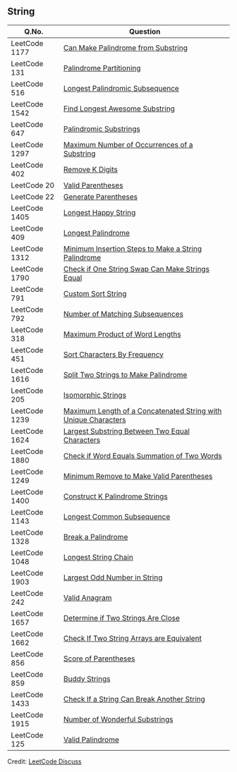 ## String

| Q.No. | Question |
| --- | --- |
| LeetCode 1177 | [Can Make Palindrome from Substring](https://grid47.xyz/posts/leetcode-1177-can-make-palindrome-from-substring-solution/) |
| LeetCode 131 | [Palindrome Partitioning](https://grid47.xyz/posts/leetcode-131-palindrome-partitioning-solution/) |
| LeetCode 516 | [Longest Palindromic Subsequence](https://grid47.xyz/posts/leetcode-516-longest-palindromic-subsequence-solution/) |
| LeetCode 1542 | [Find Longest Awesome Substring](https://grid47.xyz/posts/leetcode-1542-find-longest-awesome-substring-solution/) |
| LeetCode 647 | [Palindromic Substrings](https://grid47.xyz/posts/leetcode-647-palindromic-substrings-solution/) |
| LeetCode 1297 | [Maximum Number of Occurrences of a Substring](https://grid47.xyz/posts/leetcode-1297-maximum-number-of-occurrences-of-a-substring-solution/) |
| LeetCode 402 | [Remove K Digits](https://grid47.xyz/posts/leetcode-402-remove-k-digits-solution/) |
| LeetCode 20 | [Valid Parentheses](https://grid47.xyz/posts/leetcode-20-valid-parentheses-solution/) |
| LeetCode 22 | [Generate Parentheses](https://grid47.xyz/posts/leetcode-22-generate-parentheses-solution/) |
| LeetCode 1405 | [Longest Happy String](https://grid47.xyz/posts/leetcode-1405-longest-happy-string-solution/) |
| LeetCode 409 | [Longest Palindrome](https://grid47.xyz/posts/leetcode-409-longest-palindrome-solution/) |
| LeetCode 1312 | [Minimum Insertion Steps to Make a String Palindrome](https://grid47.xyz/posts/leetcode-1312-minimum-insertion-steps-to-make-a-string-palindrome-solution/) |
| LeetCode 1790 | [Check if One String Swap Can Make Strings Equal](https://grid47.xyz/posts/leetcode-1790-check-if-one-string-swap-can-make-strings-equal-solution/) |
| LeetCode 791 | [Custom Sort String](https://grid47.xyz/posts/leetcode-791-custom-sort-string-solution/) |
| LeetCode 792 | [Number of Matching Subsequences](https://grid47.xyz/posts/leetcode-792-number-of-matching-subsequences-solution/) |
| LeetCode 318 | [Maximum Product of Word Lengths](https://grid47.xyz/posts/leetcode-318-maximum-product-of-word-lengths-solution/) |
| LeetCode 451 | [Sort Characters By Frequency](https://grid47.xyz/posts/leetcode-451-sort-characters-by-frequency-solution/) |
| LeetCode 1616 | [Split Two Strings to Make Palindrome](https://grid47.xyz/posts/leetcode-1616-split-two-strings-to-make-palindrome-solution/) |
| LeetCode 205 | [Isomorphic Strings](https://grid47.xyz/posts/leetcode-205-isomorphic-strings-solution/) |
| LeetCode 1239 | [Maximum Length of a Concatenated String with Unique Characters](https://grid47.xyz/posts/leetcode-1239-maximum-length-of-a-concatenated-string-with-unique-characters-solution/) |
| LeetCode 1624 | [Largest Substring Between Two Equal Characters](https://grid47.xyz/posts/leetcode-1624-largest-substring-between-two-equal-characters-solution/) |
| LeetCode 1880 | [Check if Word Equals Summation of Two Words](https://grid47.xyz/posts/leetcode-1880-check-if-word-equals-summation-of-two-words-solution/) |
| LeetCode 1249 | [Minimum Remove to Make Valid Parentheses](https://grid47.xyz/posts/leetcode-1249-minimum-remove-to-make-valid-parentheses-solution/) |
| LeetCode 1400 | [Construct K Palindrome Strings](https://grid47.xyz/posts/leetcode-1400-construct-k-palindrome-strings-solution/) |
| LeetCode 1143 | [Longest Common Subsequence](https://grid47.xyz/posts/leetcode-1143-longest-common-subsequence-solution/) |
| LeetCode 1328 | [Break a Palindrome](https://grid47.xyz/posts/leetcode-1328-break-a-palindrome-solution/) |
| LeetCode 1048 | [Longest String Chain](https://grid47.xyz/posts/leetcode-1048-longest-string-chain-solution/) |
| LeetCode 1903 | [Largest Odd Number in String](https://grid47.xyz/posts/leetcode-1903-largest-odd-number-in-string-solution/) |
| LeetCode 242 | [Valid Anagram](https://grid47.xyz/posts/leetcode-242-valid-anagram-solution/) |
| LeetCode 1657 | [Determine if Two Strings Are Close](https://grid47.xyz/posts/leetcode-1657-determine-if-two-strings-are-close-solution/) |
| LeetCode 1662 | [Check If Two String Arrays are Equivalent](https://grid47.xyz/posts/leetcode-1662-check-if-two-string-arrays-are-equivalent-solution/) |
| LeetCode 856 | [Score of Parentheses](https://grid47.xyz/posts/leetcode-856-score-of-parentheses-solution/) |
| LeetCode 859 | [Buddy Strings](https://grid47.xyz/posts/leetcode-859-buddy-strings-solution/) |
| LeetCode 1433 | [Check If a String Can Break Another String](https://grid47.xyz/posts/leetcode-1433-check-if-a-string-can-break-another-string-solution/) |
| LeetCode 1915 | [Number of Wonderful Substrings](https://grid47.xyz/posts/leetcode-1915-number-of-wonderful-substrings-solution/) |
| LeetCode 125 | [Valid Palindrome](https://grid47.xyz/posts/leetcode-125-valid-palindrome-solution/) |

Credit: [LeetCode Discuss](https://leetcode.com/discuss/interview-question/2069641/the-only-lists-you-need-for-your-interview-preparation)

